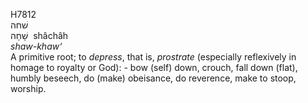 <body>
  <p>H7812<br>  שׁחה  <br> שָׁחָה  ‎  shâchâh  <br><i>shaw-khaw‘ </i><br>A primitive root; to <i>depress</i>, that is, <i>prostrate</i> (especially reflexively in homage to royalty or God): - bow (self) down, crouch, fall down (flat), humbly beseech, do (make) obeisance, do reverence, make to stoop, worship.<br></p>
 </body>